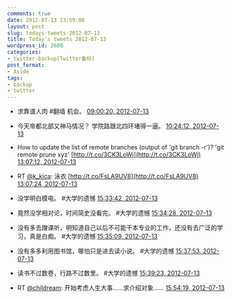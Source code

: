 ```yaml
---
comments: true
date: 2012-07-13 23:59:00
layout: post
slug: todays-tweets-2012-07-13
title: Today's tweets 2012-07-13
wordpress_id: 2600
categories:
- twitter-backup[Twitter备份]
post_format:
- Aside
tags:
- backup
- twitter
---
```





  * 求靠谱人肉 #翻墙 机会。 [09:00:20, 2012-07-13](http://twitter.com/gfrog/statuses/223582599078100992)





  * 今天帝都北部又神马情况？ 学院路跟北四环堵得一逼。 [10:24:12, 2012-07-13](http://twitter.com/gfrog/statuses/223603706237685760)





  * How to update the list of remote branches (output of 'git branch -r')? 'git remote prune xyz' [http://t.co/3CK3LoWj](http://t.co/3CK3LoWj) [13:07:12, 2012-07-13](http://twitter.com/gfrog/statuses/223644726132346881)





  * RT [@k_kica](http://twitter.com/k_kica): 泳衣 [http://t.co/FsLA9UV8](http://t.co/FsLA9UV8) [13:07:24, 2012-07-13](http://twitter.com/gfrog/statuses/223644776652746752)





  * 没学明白模电。 #大学的遗憾 [15:33:42, 2012-07-13](http://twitter.com/gfrog/statuses/223681595503149057)





  * 竟然没学相对论，时间简史没看完。 #大学的遗憾 [15:34:28, 2012-07-13](http://twitter.com/gfrog/statuses/223681788910911488)





  * 没有多去蹭课听，明知道自己以后不可能干本专业的工作，还没有去广泛的学习，真是白痴。 #大学的遗憾 [15:35:09, 2012-07-13](http://twitter.com/gfrog/statuses/223681960126586880)





  * 没有多多利用图书馆，哪怕只是进去读小说。 #大学的遗憾 [15:37:53, 2012-07-13](http://twitter.com/gfrog/statuses/223682645043843072)





  * 读书不过数卷，行路不过数里。 #大学的遗憾 [15:39:23, 2012-07-13](http://twitter.com/gfrog/statuses/223683024896794624)





  * RT [@childream](http://twitter.com/childream): 开始考虑人生大事……求介绍对象…… [15:54:19, 2012-07-13](http://twitter.com/gfrog/statuses/223686781122510848)




